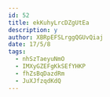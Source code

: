 ```yaml
---
id: 52
title: ekKuhyLrcDZgUtEa
description: y
author: XBRpEFSLrggQGUvQiaj
date: 17/5/8
tags:
  - nhSzTaeyuNmO
  - IMXyGZEFgKkSEfYHKP
  - fhZsBqDazdRm
  - JuXJfzqdKdQ
---
```

